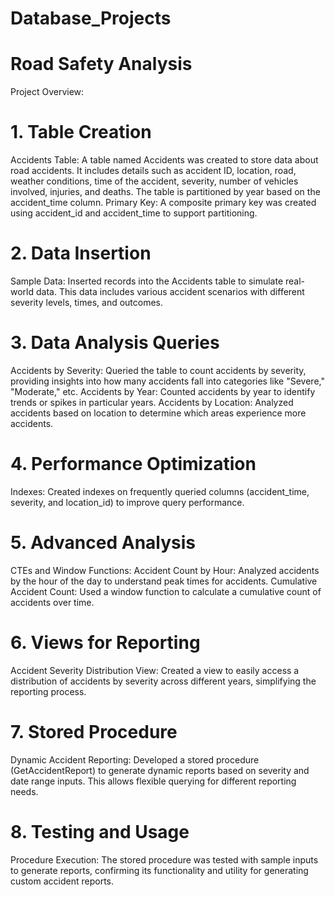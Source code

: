 # Database_Projects
# Road Safety Analysis
 Project Overview:
# 1. Table Creation
Accidents Table: A table named Accidents was created to store data about road accidents. It includes details such as accident ID, location, road, weather conditions, time of the accident, severity, number of vehicles involved, injuries, and deaths. The table is partitioned by year based on the accident_time column.
Primary Key: A composite primary key was created using accident_id and accident_time to support partitioning.
# 2. Data Insertion
Sample Data: Inserted records into the Accidents table to simulate real-world data. This data includes various accident scenarios with different severity levels, times, and outcomes.
# 3. Data Analysis Queries
Accidents by Severity: Queried the table to count accidents by severity, providing insights into how many accidents fall into categories like "Severe," "Moderate," etc.
Accidents by Year: Counted accidents by year to identify trends or spikes in particular years.
Accidents by Location: Analyzed accidents based on location to determine which areas experience more accidents.
# 4. Performance Optimization
Indexes: Created indexes on frequently queried columns (accident_time, severity, and location_id) to improve query performance.
# 5. Advanced Analysis
CTEs and Window Functions:
Accident Count by Hour: Analyzed accidents by the hour of the day to understand peak times for accidents.
Cumulative Accident Count: Used a window function to calculate a cumulative count of accidents over time.
# 6. Views for Reporting
Accident Severity Distribution View: Created a view to easily access a distribution of accidents by severity across different years, simplifying the reporting process.
# 7. Stored Procedure
Dynamic Accident Reporting: Developed a stored procedure (GetAccidentReport) to generate dynamic reports based on severity and date range inputs. This allows flexible querying for different reporting needs.
# 8. Testing and Usage
Procedure Execution: The stored procedure was tested with sample inputs to generate reports, confirming its functionality and utility for generating custom accident reports.
